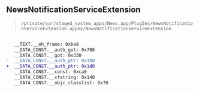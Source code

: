 ## NewsNotificationServiceExtension

> `/private/var/staged_system_apps/News.app/PlugIns/NewsNotificationServiceExtension.appex/NewsNotificationServiceExtension`

```diff

   __TEXT.__eh_frame: 0xbe8
   __DATA_CONST.__auth_got: 0x708
   __DATA_CONST.__got: 0x330
-  __DATA_CONST.__auth_ptr: 0x1b0
+  __DATA_CONST.__auth_ptr: 0x1d0
   __DATA_CONST.__const: 0xca0
   __DATA_CONST.__cfstring: 0x140
   __DATA_CONST.__objc_classlist: 0x70

```

